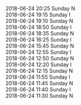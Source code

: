 2018-06-24 20:25 Sunday  N  
2018-06-24 19:15 Sunday  I  
2018-06-24 19:10 Sunday  N  
2018-06-24 18:50 Sunday  I  
2018-06-24 18:35 Sunday  N  
2018-06-24 16:25 Sunday  I  
2018-06-24 15:45 Sunday  N  
2018-06-24 12:55 Sunday  I  
2018-06-24 12:50 Sunday  N  
2018-06-24 12:20 Sunday  I  
2018-06-24 12:15 Sunday  N  
2018-06-24 11:55 Sunday  I  
2018-06-24 11:45 Sunday  N  
2018-06-24 11:40 Sunday  I  
2018-06-24 11:30 Sunday  N  

